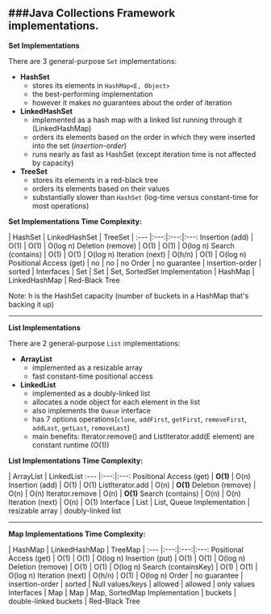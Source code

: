 ###Java Collections Framework implementations.
---

**Set Implementations**

There are 3 general-purpose `Set` implementations: 

- **HashSet** 
	- stores its elements in `HashMap<E, Object>`
	- the best-performing implementation
	- however it makes no guarantees about the order of iteration
- **LinkedHashSet**
	- implemented as a hash map with a linked list running through it (LinkedHashMap)
	- orders its elements based on the order in which they were inserted into the set (*insertion-order*)
	- runs nearly as fast as HashSet (except iteration time is not affected by capacity)
- **TreeSet**
	- stores its elements in a red-black tree
	- orders its elements based on their values
	- substantially slower than `HashSet` (log-time versus constant-time for most operations)


**Set Implementations Time Complexity:**

  | HashSet | LinkedHashSet | TreeSet |
:--- |:---:|:---:|:---:
Insertion (add) | O(1) | O(1) | O(log n)
Deletion (remove) | O(1) | O(1) | O(log n)
Search (contains) | O(1) | O(1) | O(log n)
Iteration (next) | O(h/n) | O(1) | O(log n)
Positional Access (get) | no | no | no
Order | no guarantee | insertion-order | sorted | 
Interfaces | Set | Set | Set, SortedSet
Implementation | HashMap | LinkedHashMap | Red-Black Tree

Note: h is the HashSet capacity (number of buckets in a HashMap that's backing it up)

---

**List Implementations**

There are 2 general-purpose `List` implementations: 

- **ArrayList**
	- implemented as a resizable array
	- fast constant-time positional access
- **LinkedList**
	- implemented as a doubly-linked list
	- allocates a node object for each element in the list
	- also implements the `Queue` interface
	- has 7 options operations(`clone`, `addFirst`, `getFirst`, `removeFirst`, `addLast`, `getLast`, `removeLast`)
	- main benefits: Iterator.remove() and ListIterator.add(E element) are constant runtime (O(1))


**List Implementations Time Complexity:**

  | ArrayList | LinkedList
:--- |:---:|:---:
Positional Access (get) | **O(1)**  | O(n)
Insertion (add) | O(1) | O(1)
ListIterator.add | O(n) | **O(1)**
Deletion (remove) | O(n) | O(n)
Iterator.remove | O(n) | **O(1)**
Search (contains) | O(n) | O(n)
Iteration (next) | O(n) | O(1)
Interface | List | List, Queue
Implementation | resizable array | doubly-linked list 


---

**Map Implementations Time Complexity:**

  | HashMap | LinkedHashMap | TreeMap |
:--- |:---:|:---:|:---:
Positional Access (get) | O(1)  | O(1)  | O(log n)
Insertion (put) | O(1) | O(1) | O(log n)
Deletion (remove) | O(1) | O(1) | O(log n)
Search (containsKey) | O(1) | O(1) | O(log n)
Iteration (next) | O(h/n) | O(1) | O(log n)
Order | no guarantee | insertion-order | sorted | 
Null values/keys | allowed | allowed | only values 
Interfaces | Map | Map | Map, SortedMap
Implementation | buckets | double-linked buckets | Red-Black Tree


